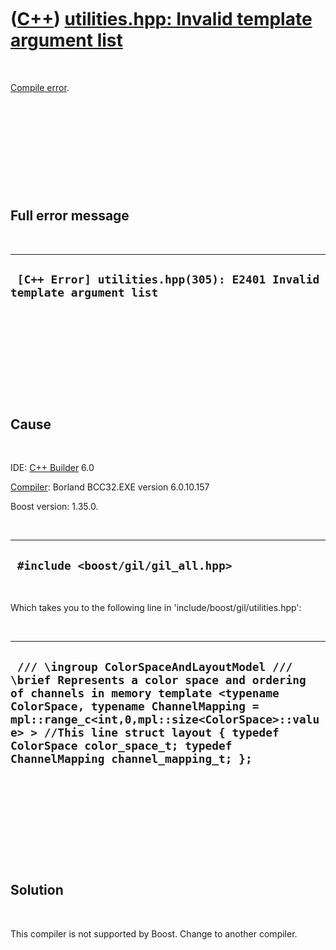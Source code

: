 
 

 

 

 

 

([C++](Cpp.md)) [utilities.hpp: Invalid template argument list](CppCompileErrorUtilitiesHppInvalidTemplateArgumentList.md)
============================================================================================================================

 

[Compile error](CppCompileError.md).

 

 

 

 

 

Full error message
------------------

 

  -------------------------------------------------------------------------
  ` [C++ Error] utilities.hpp(305): E2401 Invalid template argument list`
  -------------------------------------------------------------------------

 

 

 

 

 

Cause
-----

 

IDE: [C++ Builder](CppBuilder.md) 6.0

[Compiler](CppCompiler.md): Borland BCC32.EXE version 6.0.10.157

Boost version: 1.35.0.

 

  -------------------------------------
  ` #include <boost/gil/gil_all.hpp>`
  -------------------------------------

 

Which takes you to the following line in
'include/boost/gil/utilities.hpp':

 

  ----------------------------------------------------------------------------------------------------------------------------------------------------------------------------------------------------------------------------------------------------------------------------------------------------------------------------------------
  ` /// \ingroup ColorSpaceAndLayoutModel /// \brief Represents a color space and ordering of channels in memory template <typename ColorSpace, typename ChannelMapping = mpl::range_c<int,0,mpl::size<ColorSpace>::value> > //This line struct layout { typedef ColorSpace color_space_t; typedef ChannelMapping channel_mapping_t; };`
  ----------------------------------------------------------------------------------------------------------------------------------------------------------------------------------------------------------------------------------------------------------------------------------------------------------------------------------------

 

 

 

 

 

Solution
--------

 

This compiler is not supported by Boost. Change to another compiler.

 

 

 

 

 

 

